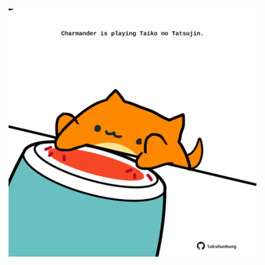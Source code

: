 <!-- built at 27/02/2021, 07:01:41 UTC -->
<p align="center">
  <img width="500" height="500" src="./ReadmeImage.svg">
</p>
